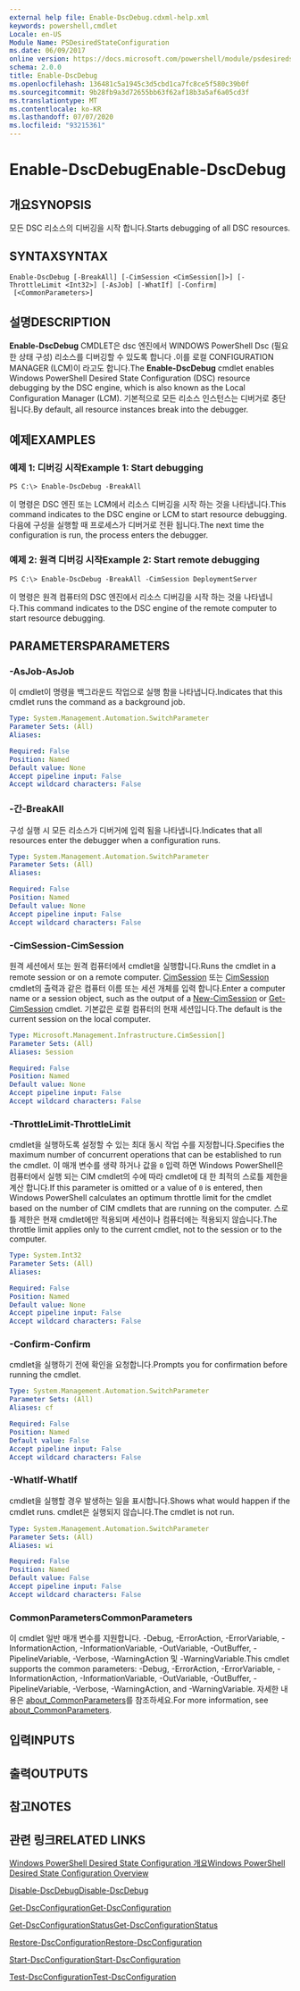 ```yaml
---
external help file: Enable-DscDebug.cdxml-help.xml
keywords: powershell,cmdlet
Locale: en-US
Module Name: PSDesiredStateConfiguration
ms.date: 06/09/2017
online version: https://docs.microsoft.com/powershell/module/psdesiredstateconfiguration/enable-dscdebug?view=powershell-5.1&WT.mc_id=ps-gethelp
schema: 2.0.0
title: Enable-DscDebug
ms.openlocfilehash: 136481c5a1945c3d5cbd1ca7fc8ce5f580c39b0f
ms.sourcegitcommit: 9b28fb9a3d72655bb63f62af18b3a5af6a05cd3f
ms.translationtype: MT
ms.contentlocale: ko-KR
ms.lasthandoff: 07/07/2020
ms.locfileid: "93215361"
---
```

# <span data-ttu-id="b817b-103">Enable-DscDebug</span><span class="sxs-lookup"><span data-stu-id="b817b-103">Enable-DscDebug</span></span>

## <span data-ttu-id="b817b-104">개요</span><span class="sxs-lookup"><span data-stu-id="b817b-104">SYNOPSIS</span></span>
<span data-ttu-id="b817b-105">모든 DSC 리소스의 디버깅을 시작 합니다.</span><span class="sxs-lookup"><span data-stu-id="b817b-105">Starts debugging of all DSC resources.</span></span>

## <span data-ttu-id="b817b-106">SYNTAX</span><span class="sxs-lookup"><span data-stu-id="b817b-106">SYNTAX</span></span>

```
Enable-DscDebug [-BreakAll] [-CimSession <CimSession[]>] [-ThrottleLimit <Int32>] [-AsJob] [-WhatIf] [-Confirm]
 [<CommonParameters>]
```

## <span data-ttu-id="b817b-107">설명</span><span class="sxs-lookup"><span data-stu-id="b817b-107">DESCRIPTION</span></span>
<span data-ttu-id="b817b-108">**Enable-DscDebug** CMDLET은 dsc 엔진에서 WINDOWS PowerShell Dsc (필요한 상태 구성) 리소스를 디버깅할 수 있도록 합니다 .이를 로컬 CONFIGURATION MANAGER (LCM)이 라고도 합니다.</span><span class="sxs-lookup"><span data-stu-id="b817b-108">The **Enable-DscDebug** cmdlet enables Windows PowerShell Desired State Configuration (DSC) resource debugging by the DSC engine, which is also known as the Local Configuration Manager (LCM).</span></span>
<span data-ttu-id="b817b-109">기본적으로 모든 리소스 인스턴스는 디버거로 중단 됩니다.</span><span class="sxs-lookup"><span data-stu-id="b817b-109">By default, all resource instances break into the debugger.</span></span>

## <span data-ttu-id="b817b-110">예제</span><span class="sxs-lookup"><span data-stu-id="b817b-110">EXAMPLES</span></span>

### <span data-ttu-id="b817b-111">예제 1: 디버깅 시작</span><span class="sxs-lookup"><span data-stu-id="b817b-111">Example 1: Start debugging</span></span>

```
PS C:\> Enable-DscDebug -BreakAll
```

<span data-ttu-id="b817b-112">이 명령은 DSC 엔진 또는 LCM에서 리소스 디버깅을 시작 하는 것을 나타냅니다.</span><span class="sxs-lookup"><span data-stu-id="b817b-112">This command indicates to the DSC engine or LCM to start resource debugging.</span></span>
<span data-ttu-id="b817b-113">다음에 구성을 실행할 때 프로세스가 디버거로 전환 됩니다.</span><span class="sxs-lookup"><span data-stu-id="b817b-113">The next time the configuration is run, the process enters the debugger.</span></span>

### <span data-ttu-id="b817b-114">예제 2: 원격 디버깅 시작</span><span class="sxs-lookup"><span data-stu-id="b817b-114">Example 2: Start remote debugging</span></span>

```
PS C:\> Enable-DscDebug -BreakAll -CimSession DeploymentServer
```

<span data-ttu-id="b817b-115">이 명령은 원격 컴퓨터의 DSC 엔진에서 리소스 디버깅을 시작 하는 것을 나타냅니다.</span><span class="sxs-lookup"><span data-stu-id="b817b-115">This command indicates to the DSC engine of the remote computer to start resource debugging.</span></span>

## <span data-ttu-id="b817b-116">PARAMETERS</span><span class="sxs-lookup"><span data-stu-id="b817b-116">PARAMETERS</span></span>

### <span data-ttu-id="b817b-117">-AsJob</span><span class="sxs-lookup"><span data-stu-id="b817b-117">-AsJob</span></span>
<span data-ttu-id="b817b-118">이 cmdlet이 명령을 백그라운드 작업으로 실행 함을 나타냅니다.</span><span class="sxs-lookup"><span data-stu-id="b817b-118">Indicates that this cmdlet runs the command as a background job.</span></span>

```yaml
Type: System.Management.Automation.SwitchParameter
Parameter Sets: (All)
Aliases:

Required: False
Position: Named
Default value: None
Accept pipeline input: False
Accept wildcard characters: False
```

### <span data-ttu-id="b817b-119">-간</span><span class="sxs-lookup"><span data-stu-id="b817b-119">-BreakAll</span></span>
<span data-ttu-id="b817b-120">구성 실행 시 모든 리소스가 디버거에 입력 됨을 나타냅니다.</span><span class="sxs-lookup"><span data-stu-id="b817b-120">Indicates that all resources enter the debugger when a configuration runs.</span></span>

```yaml
Type: System.Management.Automation.SwitchParameter
Parameter Sets: (All)
Aliases:

Required: False
Position: Named
Default value: None
Accept pipeline input: False
Accept wildcard characters: False
```

### <span data-ttu-id="b817b-121">-CimSession</span><span class="sxs-lookup"><span data-stu-id="b817b-121">-CimSession</span></span>
<span data-ttu-id="b817b-122">원격 세션에서 또는 원격 컴퓨터에서 cmdlet을 실행합니다.</span><span class="sxs-lookup"><span data-stu-id="b817b-122">Runs the cmdlet in a remote session or on a remote computer.</span></span>
<span data-ttu-id="b817b-123">[CimSession](/powershell/module/cimcmdlets/new-cimsession) 또는 [CimSession](/powershell/module/cimcmdlets/get-cimsession) cmdlet의 출력과 같은 컴퓨터 이름 또는 세션 개체를 입력 합니다.</span><span class="sxs-lookup"><span data-stu-id="b817b-123">Enter a computer name or a session object, such as the output of a [New-CimSession](/powershell/module/cimcmdlets/new-cimsession) or [Get-CimSession](/powershell/module/cimcmdlets/get-cimsession) cmdlet.</span></span>
<span data-ttu-id="b817b-124">기본값은 로컬 컴퓨터의 현재 세션입니다.</span><span class="sxs-lookup"><span data-stu-id="b817b-124">The default is the current session on the local computer.</span></span>

```yaml
Type: Microsoft.Management.Infrastructure.CimSession[]
Parameter Sets: (All)
Aliases: Session

Required: False
Position: Named
Default value: None
Accept pipeline input: False
Accept wildcard characters: False
```

### <span data-ttu-id="b817b-125">-ThrottleLimit</span><span class="sxs-lookup"><span data-stu-id="b817b-125">-ThrottleLimit</span></span>
<span data-ttu-id="b817b-126">cmdlet을 실행하도록 설정할 수 있는 최대 동시 작업 수를 지정합니다.</span><span class="sxs-lookup"><span data-stu-id="b817b-126">Specifies the maximum number of concurrent operations that can be established to run the cmdlet.</span></span>
<span data-ttu-id="b817b-127">이 매개 변수를 생략 하거나 값을 `0` 입력 하면 Windows PowerShell은 컴퓨터에서 실행 되는 CIM cmdlet의 수에 따라 cmdlet에 대 한 최적의 스로틀 제한을 계산 합니다.</span><span class="sxs-lookup"><span data-stu-id="b817b-127">If this parameter is omitted or a value of `0` is entered, then Windows PowerShell calculates an optimum throttle limit for the cmdlet based on the number of CIM cmdlets that are running on the computer.</span></span>
<span data-ttu-id="b817b-128">스로틀 제한은 현재 cmdlet에만 적용되며 세션이나 컴퓨터에는 적용되지 않습니다.</span><span class="sxs-lookup"><span data-stu-id="b817b-128">The throttle limit applies only to the current cmdlet, not to the session or to the computer.</span></span>

```yaml
Type: System.Int32
Parameter Sets: (All)
Aliases:

Required: False
Position: Named
Default value: None
Accept pipeline input: False
Accept wildcard characters: False
```

### <span data-ttu-id="b817b-129">-Confirm</span><span class="sxs-lookup"><span data-stu-id="b817b-129">-Confirm</span></span>
<span data-ttu-id="b817b-130">cmdlet을 실행하기 전에 확인을 요청합니다.</span><span class="sxs-lookup"><span data-stu-id="b817b-130">Prompts you for confirmation before running the cmdlet.</span></span>

```yaml
Type: System.Management.Automation.SwitchParameter
Parameter Sets: (All)
Aliases: cf

Required: False
Position: Named
Default value: False
Accept pipeline input: False
Accept wildcard characters: False
```

### <span data-ttu-id="b817b-131">-WhatIf</span><span class="sxs-lookup"><span data-stu-id="b817b-131">-WhatIf</span></span>
<span data-ttu-id="b817b-132">cmdlet을 실행할 경우 발생하는 일을 표시합니다.</span><span class="sxs-lookup"><span data-stu-id="b817b-132">Shows what would happen if the cmdlet runs.</span></span>
<span data-ttu-id="b817b-133">cmdlet은 실행되지 않습니다.</span><span class="sxs-lookup"><span data-stu-id="b817b-133">The cmdlet is not run.</span></span>

```yaml
Type: System.Management.Automation.SwitchParameter
Parameter Sets: (All)
Aliases: wi

Required: False
Position: Named
Default value: False
Accept pipeline input: False
Accept wildcard characters: False
```

### <span data-ttu-id="b817b-134">CommonParameters</span><span class="sxs-lookup"><span data-stu-id="b817b-134">CommonParameters</span></span>
<span data-ttu-id="b817b-135">이 cmdlet 일반 매개 변수를 지원합니다. -Debug, -ErrorAction, -ErrorVariable, -InformationAction, -InformationVariable, -OutVariable, -OutBuffer, -PipelineVariable, -Verbose, -WarningAction 및 -WarningVariable.</span><span class="sxs-lookup"><span data-stu-id="b817b-135">This cmdlet supports the common parameters: -Debug, -ErrorAction, -ErrorVariable, -InformationAction, -InformationVariable, -OutVariable, -OutBuffer, -PipelineVariable, -Verbose, -WarningAction, and -WarningVariable.</span></span> <span data-ttu-id="b817b-136">자세한 내용은 [about_CommonParameters](https://go.microsoft.com/fwlink/?LinkID=113216)를 참조하세요.</span><span class="sxs-lookup"><span data-stu-id="b817b-136">For more information, see [about_CommonParameters](https://go.microsoft.com/fwlink/?LinkID=113216).</span></span>

## <span data-ttu-id="b817b-137">입력</span><span class="sxs-lookup"><span data-stu-id="b817b-137">INPUTS</span></span>

## <span data-ttu-id="b817b-138">출력</span><span class="sxs-lookup"><span data-stu-id="b817b-138">OUTPUTS</span></span>

## <span data-ttu-id="b817b-139">참고</span><span class="sxs-lookup"><span data-stu-id="b817b-139">NOTES</span></span>

## <span data-ttu-id="b817b-140">관련 링크</span><span class="sxs-lookup"><span data-stu-id="b817b-140">RELATED LINKS</span></span>

[<span data-ttu-id="b817b-141">Windows PowerShell Desired State Configuration 개요</span><span class="sxs-lookup"><span data-stu-id="b817b-141">Windows PowerShell Desired State Configuration Overview</span></span>](/powershell/scripting/dsc/overview/dscforengineers)

[<span data-ttu-id="b817b-142">Disable-DscDebug</span><span class="sxs-lookup"><span data-stu-id="b817b-142">Disable-DscDebug</span></span>](Disable-DscDebug.md)

[<span data-ttu-id="b817b-143">Get-DscConfiguration</span><span class="sxs-lookup"><span data-stu-id="b817b-143">Get-DscConfiguration</span></span>](Get-DscConfiguration.md)

[<span data-ttu-id="b817b-144">Get-DscConfigurationStatus</span><span class="sxs-lookup"><span data-stu-id="b817b-144">Get-DscConfigurationStatus</span></span>](Get-DscConfigurationStatus.md)

[<span data-ttu-id="b817b-145">Restore-DscConfiguration</span><span class="sxs-lookup"><span data-stu-id="b817b-145">Restore-DscConfiguration</span></span>](Restore-DscConfiguration.md)

[<span data-ttu-id="b817b-146">Start-DscConfiguration</span><span class="sxs-lookup"><span data-stu-id="b817b-146">Start-DscConfiguration</span></span>](Start-DscConfiguration.md)

[<span data-ttu-id="b817b-147">Test-DscConfiguration</span><span class="sxs-lookup"><span data-stu-id="b817b-147">Test-DscConfiguration</span></span>](Test-DscConfiguration.md)
